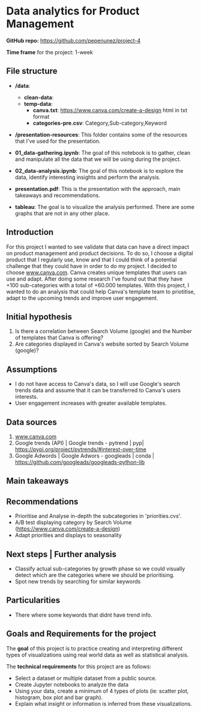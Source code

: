 # Data analytics for Product Management

**GitHub repo:** https://github.com/pepenunez/project-4

**Time frame** for the project: 1-week

## File structure

- **/data**:
  - **clean-data**:
  - **temp-data**:
    - **canva.txt**: https://www.canva.com/create-a-design html in txt format
    - **categories-pre.csv**: Category,Sub-category,Keyword
- **/presentation-resources**: This folder contains some of the resources that I've used for the presentation.

- **01_data-gathering.ipynb**: The goal of this notebook is to gather, clean and manipulate all the data that we will be using during the project.
- **02_data-analysis.ipynb**: The goal of this notebook is to explore the data, identify interesting insights and perform the analysis.
- **presentation.pdf**: This is the presentation with the approach, main takeaways and recommendations.
- **tableau**: The goal is to visualize the analysis performed. There are some graphs that are not in any other place. 

## Introduction

For this project I wanted to see validate that data can have a direct impact on product management and product decisions. To do so, I choose a digital product that I regularly use, know and that I could think of a potential challenge that they could have in order to do my project. I decided to choose www.canva.com. Canva creates unique templates that users can use and adapt. After doing some research I've found out that they have +100 sub-categories with a total of +60.000 templates. With this project, I wanted to do an analysis that could help Canva's template team to priotitise, adapt to the upcoming trends and improve user engagement.

## Initial hypothesis

1. Is there a correlation between Search Volume (google) and the Number of templates that Canva is offering?
2. Are categories displayed in Canva's website sorted by Search Volume (google)?

## Assumptions

- I do not have access to Canva's data, so I will use Google's search trends data and assume that it can be transferred to Canva's users interests.
- User engagement increases with greater available templates. 

## Data sources

1. www.canva.com
2. Google trends (API) | Google trends - pytrend | pyp|  https://pypi.org/project/pytrends/#interest-over-time
3. Google Adwords | Google Adwors - googleads | conda | https://github.com/googleads/googleads-python-lib

## Main takeaways



## Recommendations

- Prioritise and Analyse in-depth the subcategories in 'priorities.cvs'.  
- A/B test displaying category by Search Volume (https://www.canva.com/create-a-design)
- Adapt priorities and displays to seasonality 

## Next steps | Further analysis

- Classify actual sub-categories by growth phase so we could visually detect which are the categories where we should be prioritising.
- Spot new trends by searching for similar keywords  

## Particularities

- There where some keywords that didnt have trend info.

## Goals and Requirements for the project
The **goal** of this project is to practice creating and interpreting different types of visualizations using real world data as well as statistical analysis.

The **technical requirements** for this project are as follows:

- Select a dataset or multiple dataset from a public source.
- Create Jupyter notebooks to analyze the data
- Using your data, create a minimum of 4 types of plots (ie: scatter plot, histogram, box plot and bar graph).
- Explain what insight or information is inferred from these visualizations.

